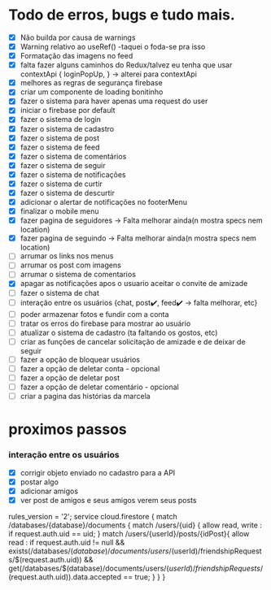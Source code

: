 # Todo de erros, bugs e tudo mais.

- [x] Não builda por causa de warnings
- [x] Warning relativo ao useRef() -taquei o foda-se pra isso
- [x] Formatação das imagens no feed
- [x] falta fazer alguns caminhos do Redux/talvez eu tenha que usar contextApi { loginPopUp, } -> alterei para contextApi
- [x] melhores as regras de segurança firebase
- [x] criar um componente de loading bonitinho
- [x] fazer o sistema para haver apenas uma request do user
- [x] iniciar o firebase por default
- [x] fazer o sistema de login
- [x] fazer o sistema de cadastro
- [x] fazer o sistema de post
- [x] fazer o sistema de feed
- [x] fazer o sistema de comentários
- [x] fazer o sistema de seguir
- [x] fazer o sistema de notificações
- [x] fazer o sistema de curtir
- [x] fazer o sistema de descurtir
- [x] adicionar o alertar de notificações no footerMenu
- [x] finalizar o mobile menu
- [x] fazer pagina de seguidores -> Falta melhorar ainda(n mostra specs nem location)
- [x] fazer pagina de seguindo -> Falta melhorar ainda(n mostra specs nem location)
- [ ] arrumar os links nos menus
- [ ] arrumar os post com imagens
- [ ] arrumar o sistema de comentarios
- [x] apagar as notificações apos o usuario aceitar o convite de amizade
- [ ] fazer o sistema de chat
- [ ] interação entre os usuários {chat, post✔️, feed✔️ -> falta melhorar, etc}
- [ ] poder armazenar fotos e fundir com a conta
- [ ] tratar os erros do firebase para mostrar ao usuário
- [ ] atualizar o sistema de cadastro (ta faltando os gostos, etc)
- [ ] criar as funções de cancelar solicitação de amizade e de deixar de seguir
- [ ] fazer a opção de bloquear usuários
- [ ] fazer a opção de deletar conta - opcional
- [ ] fazer a opção de deletar post
- [ ] fazer a opção de deletar comentário - opcional
- [ ] criar a pagina das histórias da marcela

# proximos passos

### interação entre os usuários

- [x] corrigir objeto enviado no cadastro para a API
- [x] postar algo
- [x] adicionar amigos
- [x] ver post de amigos e seus amigos verem seus posts

rules_version = '2';
service cloud.firestore {
match /databases/{database}/documents {
match /users/{uid} {
allow read, write : if request.auth.uid == uid;
}
match /users/{userId}/posts/{idPost}{
allow read : if request.auth.uid != null &&
exists(/databases/$(database)/documents/users/$(userId)/friendshipRequests/$(request.auth.uid)) &&
      	get(/databases/$(database)/documents/users/$(userId)/friendshipRequests/$(request.auth.uid)).data.accepted == true;
}
}
}
